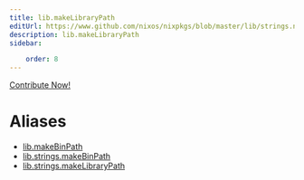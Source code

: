 ```yaml
---
title: lib.makeLibraryPath
editUrl: https://www.github.com/nixos/nixpkgs/blob/master/lib/strings.nix#L264C5
description: lib.makeLibraryPath
sidebar:

    order: 8
---
```


<a href="https://www.github.com/nixos/nixpkgs/blob/master/lib/strings.nix#L264C5">Contribute Now!</a>


# Aliases

- [lib.makeBinPath](/nix-doc-comments/reference/lib/lib-makeBinPath)
- [lib.strings.makeBinPath](/nix-doc-comments/reference/lib/strings/lib-strings-makeBinPath)
- [lib.strings.makeLibraryPath](/nix-doc-comments/reference/lib/strings/lib-strings-makeLibraryPath)


